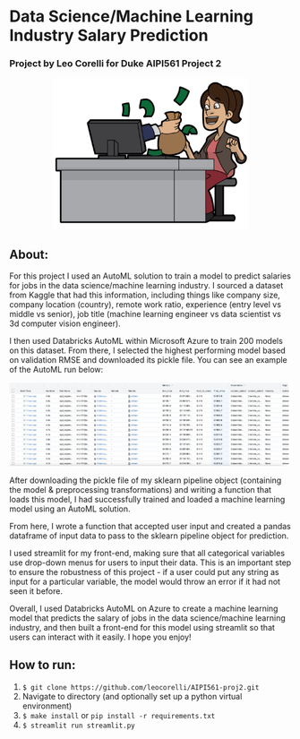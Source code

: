 # Data Science/Machine Learning Industry Salary Prediction
### Project by Leo Corelli for Duke AIPI561 Project 2

<p align="center">
  <img src="https://github.com/leocorelli/AIPI561-proj2/blob/main/images/money_and_computer_image.png" width="350" /> 
</p>

## About:

For this project I used an AutoML solution to train a model to predict salaries for jobs in the data science/machine learning industry. I sourced a dataset from Kaggle that had this information, including things like company size, company location (country), remote work ratio, experience (entry level vs middle vs senior), job title (machine learning engineer vs data scientist vs 3d computer vision engineer). 

I then used Databricks AutoML within Microsoft Azure to train 200 models on this dataset. From there, I selected the highest performing model based on validation RMSE and downloaded its pickle file. You can see an example of the AutoML run below: 

<p align="center">
  <img src="https://github.com/leocorelli/AIPI561-proj2/blob/main/images/AutoML_experiment.png" width="1000" /> 
</p>

After downloading the pickle file of my sklearn pipeline object (containing the model & preprocessing transformations) and writing a function that loads this model, I had successfully trained and loaded a machine learning model using an AutoML solution. 

From here, I wrote a function that accepted user input and created a pandas dataframe of input data to pass to the sklearn pipeline object for prediction. 

I used streamlit for my front-end, making sure that all categorical variables use drop-down menus for users to input their data. This is an important step to ensure the robustness of this project - if a user could put any string as input for a particular variable, the model would throw an error if it had not seen it before. 

Overall, I used Databricks AutoML on Azure to create a machine learning model that predicts the salary of jobs in the data science/machine learning industry, and then built a front-end for this model using streamlit so that users can interact with it easily. I hope you enjoy!

## How to run: 

1) ``$ git clone https://github.com/leocorelli/AIPI561-proj2.git``
2) Navigate to directory (and optionally set up a python virtual environment)
3) ``$ make install`` or ``pip install -r requirements.txt``
4) ``$ streamlit run streamlit.py``

